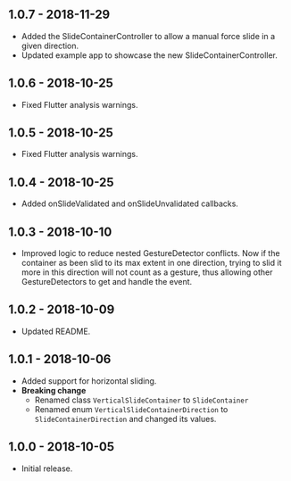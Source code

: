 ## 1.0.7 - 2018-11-29

* Added the SlideContainerController to allow a manual force slide in a given direction.
* Updated example app to showcase the new SlideContainerController.

## 1.0.6 - 2018-10-25

* Fixed Flutter analysis warnings.

## 1.0.5 - 2018-10-25

* Fixed Flutter analysis warnings. 

## 1.0.4 - 2018-10-25

* Added onSlideValidated and onSlideUnvalidated callbacks.

## 1.0.3 - 2018-10-10

* Improved logic to reduce nested GestureDetector conflicts. Now if the container as been slid to
its max extent in one direction, trying to slid it more in this direction will not count as a gesture,
thus allowing other GestureDetectors to get and handle the event.

## 1.0.2 - 2018-10-09

* Updated README.

## 1.0.1 - 2018-10-06

* Added support for horizontal sliding.
* **Breaking change**
    * Renamed class `VerticalSlideContainer` to `SlideContainer`
    * Renamed enum `VerticalSlideContainerDirection` to `SlideContainerDirection` and changed its values.

## 1.0.0 - 2018-10-05

* Initial release.
